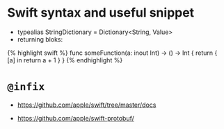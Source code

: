 # Swift syntax and useful snippet
* typealias StringDictionary<Value> = Dictionary<String, Value>
* returning bloks: 

{% highlight swift %}
func someFunction(a: inout Int) -> () -> Int {
    return { [a] in return a + 1  }
}
{% endhighlight %}

# `@infix`

* https://github.com/apple/swift/tree/master/docs

* https://github.com/apple/swift-protobuf/

